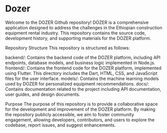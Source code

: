 # Dozer
Welcome to the DOZER Github repository! DOZER is a comprehensive application designed to address the challenges in the Ethiopian construction equipment rental industry. This repository contains the source code, development history, and supporting materials for the DOZER platform.

Repository Structure
This repository is structured as follows:

backend/: Contains the backend code of the DOZER platform, including API endpoints, database models, and business logic implemented in Node.js.
frontend/: Contains the frontend code for the DOZER platform, implemented using Flutter. This directory includes the Dart, HTML, CSS, and JavaScript files for the user interface.
models/: Contains the machine learning models used by DOZER for personalized equipment recommendations.
docs/: Contains documentation related to the project including API documentation, user guides, and design documents.

Purpose
The purpose of this repository is to provide a collaborative space for the development and improvement of the DOZER platform. By making the repository publicly accessible, we aim to foster community engagement, allowing developers, contributors, and users to explore the codebase, report issues, and suggest enhancements.
